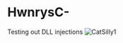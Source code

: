 # HwnrysC-
Testing out DLL injections
![CatSilly1](https://github.com/hwnry0/HwnrysC-/assets/114888519/6b0a568e-cb29-41d7-9e72-ced9f4feb4e9)
